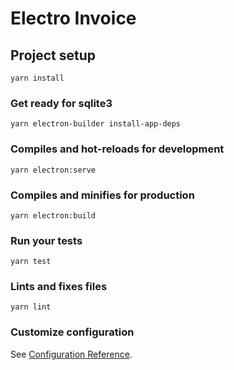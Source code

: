 # Electro Invoice

## Project setup
```
yarn install
```

### Get ready for sqlite3
```
yarn electron-builder install-app-deps
```

### Compiles and hot-reloads for development
```
yarn electron:serve
```

### Compiles and minifies for production
```
yarn electron:build
```

### Run your tests
```
yarn test
```

### Lints and fixes files
```
yarn lint
```

### Customize configuration
See [Configuration Reference](https://cli.vuejs.org/config/).
